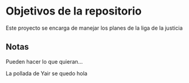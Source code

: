 # Objetivos de la repositorio

Este proyecto se encarga de manejar los planes de la liga de la justicia


## Notas
Pueden hacer lo que quieran...

La pollada de Yair se quedo
hola


